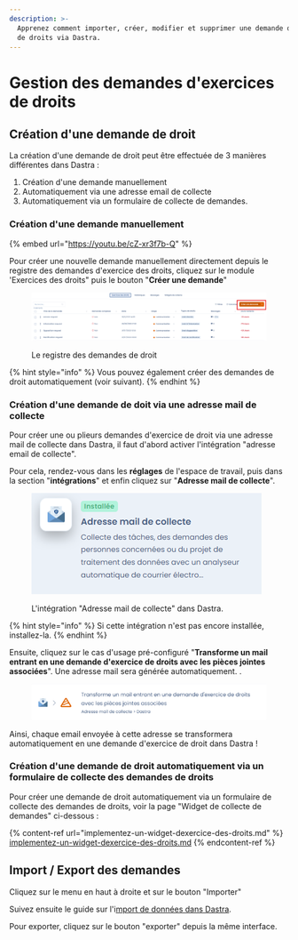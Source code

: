 ```yaml
---
description: >-
  Apprenez comment importer, créer, modifier et supprimer une demande d'exercice
  de droits via Dastra.
---
```


# Gestion des demandes d'exercices de droits



## Création d'une demande de droit&#x20;

La création d'une demande de droit peut être effectuée de 3 manières différentes dans Dastra :&#x20;

1. Création d'une demande manuellement
2. Automatiquement via une adresse email de collecte
3. Automatiquement via un formulaire de collecte de demandes.

### Création d'une demande manuellement



{% embed url="https://youtu.be/cZ-xr3f7b-Q" %}

Pour créer une nouvelle demande manuellement directement depuis le registre des demandes d'exercice des droits, cliquez sur le module 'Exercices des droits" puis le bouton "**Créer une demande**"



<figure><img src="../../.gitbook/assets/image (8).png" alt=""><figcaption><p>Le registre des demandes de droit</p></figcaption></figure>

{% hint style="info" %}
Vous pouvez également créer des demandes de droit automatiquement (voir suivant).
{% endhint %}



### Création d'une demande de doit via une adresse mail de collecte

Pour créer une ou plieurs demandes d'exercice de droit via une adresse mail de collecte dans Dastra, il faut d'abord activer l'intégration "adresse email de collecte".&#x20;

Pour cela, rendez-vous dans les **réglages** de l'espace de travail, puis dans la section "**intégrations**" et enfin cliquez sur "**Adresse mail de collecte**".

<figure><img src="../../.gitbook/assets/image (3) (1).png" alt=""><figcaption><p>L'intégration "Adresse mail de collecte" dans Dastra.</p></figcaption></figure>

{% hint style="info" %}
Si cette intégration n'est pas encore installée, installez-la.
{% endhint %}

Ensuite, cliquez sur le cas d'usage pré-configuré "**Transforme un mail entrant en une demande d'exercice de droits avec les pièces jointes associées**". Une adresse mail sera générée automatiquement. .

<figure><img src="../../.gitbook/assets/image (4) (1).png" alt=""><figcaption></figcaption></figure>

Ainsi, chaque email envoyée à cette adresse se transformera automatiquement en une demande d'exercice de droit dans Dastra !



### Création d'une demande de droit automatiquement via un formulaire de collecte des demandes de droits

Pour créer une demande de droit automatiquement via un formulaire de collecte des demandes de droits, voir la page "Widget de collecte de demandes" ci-dessous :



{% content-ref url="implementez-un-widget-dexercice-des-droits.md" %}
[implementez-un-widget-dexercice-des-droits.md](implementez-un-widget-dexercice-des-droits.md)
{% endcontent-ref %}





## Import / Export des demandes

Cliquez sur le menu en haut à droite et sur le bouton "Importer"

Suivez ensuite le guide sur l'i[mport de données dans Dastra](../generalites/importer-vos-donnees-excel-csv.md).

Pour exporter, cliquez sur le bouton "exporter" depuis la même interface.
